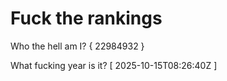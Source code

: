 # Fuck the rankings

Who the hell am I?
{ 22984932 }

What fucking year is it?
[ 2025-10-15T08:26:40Z ]
